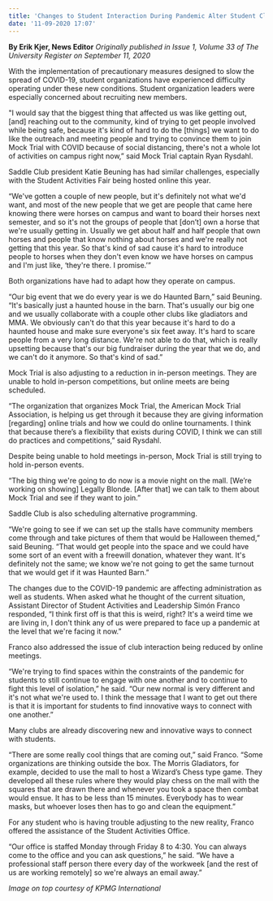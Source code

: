 ```yaml
---
title: 'Changes to Student Interaction During Pandemic Alter Student Club Meetings, Events'
date: '11-09-2020 17:07'
---
```


**By Erik Kjer, News Editor** _Originally published in Issue 1, Volume 33 of The University Register on September 11, 2020_

With the implementation of precautionary measures designed to slow the spread of COVID-19, student organizations have experienced difficulty operating under these new conditions. Student organization leaders were especially concerned about recruiting new members.

"I would say that the biggest thing that affected us was like getting out, [and] reaching out to the community, kind of trying to get people involved while being safe, because it's kind of hard to do the [things] we want to do like the outreach and meeting people and trying to convince them to join Mock Trial with COVID because of social distancing, there's not a whole lot of activities on campus right now,” said Mock Trial captain Ryan Rysdahl.

Saddle Club president Katie Beuning has had similar challenges, especially with the Student Activities Fair being hosted online this year.

“We've gotten a couple of new people, but it's definitely not what we'd want, and most of the new people that we get are people that came here knowing there were horses on campus and want to board their horses next semester, and so it's not the groups of people that [don’t] own a horse that we're usually getting in. Usually we get about half and half people that own horses and people that know nothing about horses and we're really not getting that this year. So that's kind of sad cause it's hard to introduce people to horses when they don't even know we have horses on campus and I'm just like, ‘they're there. I promise.’”

Both organizations have had to adapt how they operate on campus. 

“Our big event that we do every year is we do Haunted Barn,” said Beuning. “It's basically just a haunted house in the barn. That's usually our big one and we usually collaborate with a couple other clubs like gladiators and MMA. We obviously can't do that this year because it's hard to do a haunted house and make sure everyone's six feet away. It's hard to scare people from a very long distance. We're not able to do that, which is really upsetting because that's our big fundraiser during the year that we do, and we can't do it anymore. So that's kind of sad.” 

Mock Trial is also adjusting to a reduction in in-person meetings. They are unable to hold in-person competitions, but online meets are being scheduled.

“The organization that organizes Mock Trial, the American Mock Trial Association, is helping us get through it because they are giving information [regarding] online trials and how we could do online tournaments. I think that because there’s a flexibility that exists during COVID, I think we can still do practices and competitions,” said Rysdahl.

Despite being unable to hold meetings in-person, Mock Trial is still trying to hold in-person events.

“The big thing we're going to do now is a movie night on the mall. [We’re working on showing] Legally Blonde. [After that] we can talk to them about Mock Trial and see if they want to join.”

Saddle Club is also scheduling alternative programming. 

“We're going to see if we can set up the stalls have community members come through and take pictures of them that would be Halloween themed,” said Beuning. “That would get people into the space and we could have some sort of an event with a freewill donation, whatever they want. It's definitely not the same; we know we're not going to get the same turnout that we would get if it was Haunted Barn.”

The changes due to the COVID-19 pandemic are affecting administration as well as students. When asked what he thought of the current situation, Assistant Director of Student Activities and Leadership Simón Franco responded, “I think first off is that this is weird, right? It's a weird time we are living in, I don't think any of us were prepared to face up a pandemic at the level that we're facing it now.” 

Franco also addressed the issue of club interaction being reduced by online meetings.

“We're trying to find spaces within the constraints of the pandemic for students to still continue to engage with one another and to continue to fight this level of isolation,” he said. “Our new normal is very different and it's not what we're used to. I think the message that I want to get out there is that it is important for students to find innovative ways to connect with one another.”

Many clubs are already discovering new and innovative ways to connect with students.

“There are some really cool things that are coming out,” said Franco. “Some organizations are thinking outside the box. The Morris Gladiators, for example, decided to use the mall to host a Wizard’s Chess type game. They developed all these rules where they would play chess on the mall with the squares that are drawn there and whenever you took a space then combat would ensue. It has to be less than 15 minutes. Everybody has to wear masks, but whoever loses then has to go and clean the equipment.” 

For any student who is having trouble adjusting to the new reality, Franco offered the assistance of the Student Activities Office.

“Our office is staffed Monday through Friday 8 to 4:30. You can always come to the office and you can ask questions,” he said. “We have a professional staff person there every day of the workweek [and the rest of us are working remotely] so we're always an email away.”

_Image on top courtesy of KPMG International_